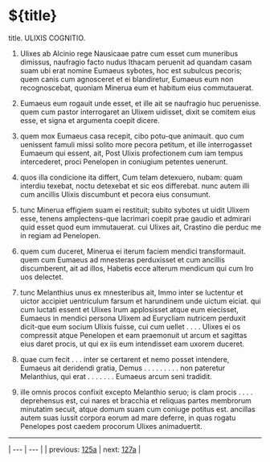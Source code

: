 # ${title}

title. ULIXIS COGNITIO.



1. Ulixes ab Alcinio rege Nausicaae patre cum esset cum muneribus dimissus, naufragio facto nudus Ithacam peruenit ad quandam casam suam ubi erat nomine Eumaeus sybotes, hoc est subulcus pecoris; quem canis cum agnosceret et ei blandiretur, Eumaeus eum non recognoscebat, quoniam Minerua eum et habitum eius commutauerat.



2. Eumaeus eum rogauit unde esset, et ille ait se naufragio huc peruenisse. quem cum pastor interrogaret an Ulixem uidisset, dixit se comitem eius esse, et signa et argumenta coepit dicere.



3. quem mox Eumaeus casa recepit, cibo potu-que animauit. quo cum uenissent famuli missi solito more pecora petitum, et ille interrogasset Eumaeum qui essent, ait, Post Ulixis profectionem cum iam tempus intercederet, proci Penelopen in coniugium petentes uenerunt.



4. quos illa condicione ita differt, Cum telam detexuero, nubam: quam interdiu texebat, noctu detexebat et sic eos differebat. nunc autem illi cum ancillis Ulixis discumbunt et pecora eius consumunt.



5. tunc Minerua effigiem suam ei restituit; subito sybotes ut uidit Ulixem esse, tenens amplectens-que lacrimari coepit prae gaudio et admirari quid esset quod eum immutauerat. cui Ulixes ait, Crastino die perduc me in regiam ad Penelopen.



6. quem cum duceret, Minerua ei iterum faciem mendici transformauit. quem cum Eumaeus ad mnesteras perduxisset et cum ancillis discumberent, ait ad illos, Habetis ecce alterum mendicum qui cum Iro uos delectet.



7. tunc Melanthius unus ex mnesteribus ait, Immo inter se luctentur et uictor accipiet uentriculum farsum et harundinem unde uictum eiciat. qui cum luctati essent et Ulixes Irum applosisset atque eum eiecisset, Eumaeus in mendici persona Ulixem ad Eurycliam nutricem perduxit dicit-que eum socium Ulixis fuisse, cui cum uellet . . . . Ulixes ei os compressit atque Penelopen et eam praemonuit ut arcum et sagittas eius daret procis, ut qui ex iis eum intendisset eam uxorem duceret.



8. quae cum fecit . . . inter se certarent et nemo posset intendere, Eumaeus ait deridendi gratia, Demus . . . . . . . . . non pateretur Melanthius, qui erat . . . . . . . Eumaeus arcum seni tradidit.



9. ille omnis procos confixit excepto Melanthio seruo; is clam procis . . . . deprehensus est, cui nares et bracchia et reliquas partes membrorum minutatim secuit, atque domum suam cum coniuge potitus est. ancillas autem suas iussit corpora eorum ad mare deferre, in quas rogatu Penelopes post caedem procorum Ulixes animaduertit.



---

| --- | --- |
| previous: [125a](../125a/) | next: [127a](../127a/) |